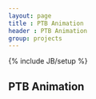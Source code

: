 ```yaml
---
layout: page
title : PTB Animation
header : PTB Animation
group: projects
---
```

{% include JB/setup %}

## PTB Animation
